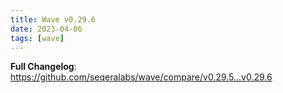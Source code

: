 ```yaml
---
title: Wave v0.29.6
date: 2023-04-06
tags: [wave]
---
```


**Full Changelog**: https://github.com/seqeralabs/wave/compare/v0.29.5...v0.29.6

